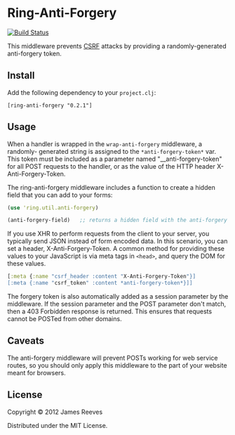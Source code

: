 # Ring-Anti-Forgery

[![Build Status](https://secure.travis-ci.org/weavejester/ring-anti-forgery.png)](http://travis-ci.org/weavejester/ring-anti-forgery)

This middleware prevents [CSRF][1] attacks by providing a randomly-generated
anti-forgery token.

## Install

Add the following dependency to your `project.clj`:

    [ring-anti-forgery "0.2.1"]

## Usage

When a handler is wrapped in the `wrap-anti-forgery` middleware, a randomly-
generated string is assigned to the `*anti-forgery-token*` var. This token must
be included as a parameter named "__anti-forgery-token" for all POST requests
to the handler, or as the value of the HTTP header X-Anti-Forgery-Token.

The ring-anti-forgery middleware includes a function to create a
hidden field that you can add to your forms:

```clojure
(use 'ring.util.anti-forgery)

(anti-forgery-field)   ;; returns a hidden field with the anti-forgery token
```

If you use XHR to perform requests from the client to your server, you typically
send JSON instead of form encoded data. In this scenario, you can set a header,
X-Anti-Forgery-Token. A common method for providing these values to your
JavaScript is via meta tags in `<head>`, and query the DOM for these values.

```clojure
[:meta {:name "csrf_header :content "X-Anti-Forgery-Token"}]
[:meta {:name "csrf_token" :content *anti-forgery-token*}]]
```

The forgery token is also automatically added as a session parameter
by the middleware. If the session parameter and the POST parameter
don't match, then a 403 Forbidden response is returned. This ensures
that requests cannot be POSTed from other domains.

## Caveats

The anti-forgery middleware will prevent POSTs working for web service routes,
so you should only apply this middleware to the part of your website meant
for browsers.

[1]: http://en.wikipedia.org/wiki/Cross-site_request_forgery

## License

Copyright © 2012 James Reeves

Distributed under the MIT License.
